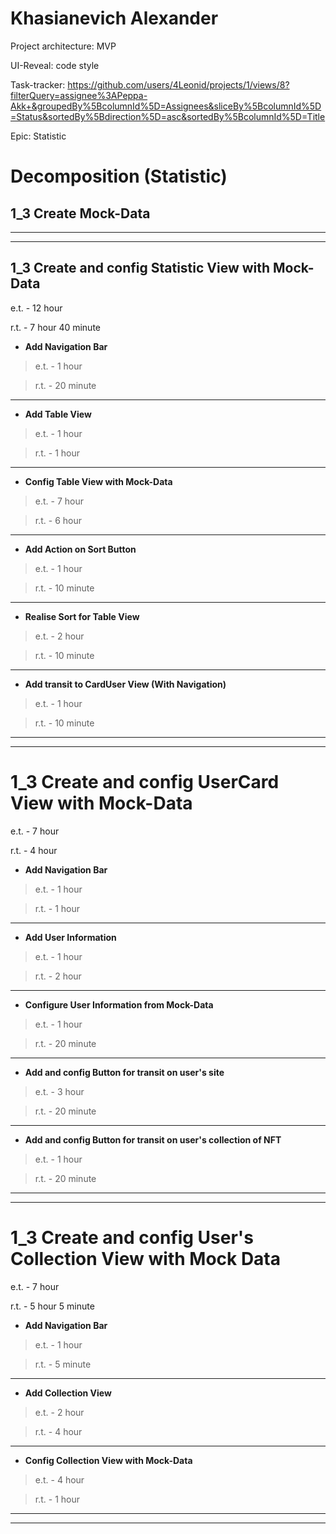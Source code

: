 # Khasianevich Alexander

Project architecture: MVP

UI-Reveal: code style

Task-tracker: 
https://github.com/users/4Leonid/projects/1/views/8?filterQuery=assignee%3APeppa-Akk+&groupedBy%5BcolumnId%5D=Assignees&sliceBy%5BcolumnId%5D=Status&sortedBy%5Bdirection%5D=asc&sortedBy%5BcolumnId%5D=Title

Epic: Statistic

# Decomposition (Statistic)

## 1_3 Create Mock-Data

______________________________________________________
______________________________________________________

## 1_3 Create and config Statistic View with Mock-Data 
e.t. - 12 hour

r.t. - 7 hour 40 minute

-   **Add Navigation Bar**
> e.t. - 1 hour

> r.t. - 20 minute
______________________________________________________
-   **Add Table View**
> e.t. - 1 hour

> r.t. - 1 hour
______________________________________________________
-   **Config Table View with Mock-Data**
> e.t. - 7 hour

> r.t. - 6 hour
______________________________________________________
-   **Add Action on Sort Button**
> e.t. - 1 hour

> r.t. - 10 minute
______________________________________________________
-   **Realise Sort for Table View**
> e.t. - 2 hour

> r.t. - 10 minute
______________________________________________________
-   **Add transit to CardUser View (With Navigation)**
> e.t. - 1 hour

> r.t. - 10 minute
______________________________________________________
______________________________________________________

# 1_3 Create and config UserCard View with Mock-Data
e.t. - 7 hour

r.t. - 4 hour

-   **Add Navigation Bar**
> e.t. - 1 hour

> r.t. - 1 hour
____________________________________________________________
-   **Add User Information**
> e.t. - 1 hour

> r.t. - 2 hour
____________________________________________________________
-   **Configure User Information from Mock-Data**
> e.t. - 1 hour

> r.t. - 20 minute
____________________________________________________________
-   **Add and config Button for transit on user's site**
> e.t. - 3 hour

> r.t. - 20 minute
____________________________________________________________
-   **Add and config Button for transit on user's collection of NFT**
> e.t. - 1 hour

> r.t. - 20 minute
____________________________________________________________
____________________________________________________________

# 1_3 Create and config User's Collection View with Mock Data
e.t. - 7 hour

r.t. - 5 hour 5 minute

-   **Add Navigation Bar**
> e.t. - 1 hour

> r.t. - 5 minute
______________________________________________________
-   **Add Collection View**
> e.t. - 2 hour

> r.t. - 4 hour
______________________________________________________
-   **Config Collection View with Mock-Data**
> e.t. - 4 hour

> r.t. - 1 hour
______________________________________________________
______________________________________________________
